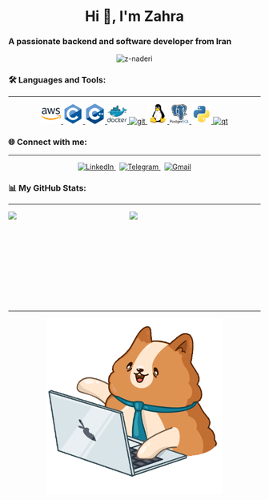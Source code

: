 <h1 align="center">Hi 👋, I'm Zahra</h1>
<h3 align="left">A passionate backend and software developer from Iran</h3>

<p align="center">
  <img src="https://komarev.com/ghpvc/?username=z-naderi&label=Profile%20views&color=0e75b6&style=flat" alt="z-naderi" />
</p>

<h3 align="left">🛠️ Languages and Tools:</h3>
<hr/>
<p align="center">
  <a href="https://aws.amazon.com" target="_blank" rel="noreferrer">
    <img src="https://raw.githubusercontent.com/devicons/devicon/master/icons/amazonwebservices/amazonwebservices-original-wordmark.svg" alt="aws" width="40" height="40"/>
  </a>
  <a href="https://www.cprogramming.com/" target="_blank" rel="noreferrer">
    <img src="https://raw.githubusercontent.com/devicons/devicon/master/icons/c/c-original.svg" alt="c" width="40" height="40"/>
  </a>
  <a href="https://www.w3schools.com/cpp/" target="_blank" rel="noreferrer">
    <img src="https://raw.githubusercontent.com/devicons/devicon/master/icons/cplusplus/cplusplus-original.svg" alt="cplusplus" width="40" height="40"/>
  </a>
  <a href="https://www.docker.com/" target="_blank" rel="noreferrer">
    <img src="https://raw.githubusercontent.com/devicons/devicon/master/icons/docker/docker-original-wordmark.svg" alt="docker" width="40" height="40"/>
  </a>
  <a href="https://git-scm.com/" target="_blank" rel="noreferrer">
    <img src="https://www.vectorlogo.zone/logos/git-scm/git-scm-icon.svg" alt="git" width="40" height="40"/>
  </a>
  <a href="https://www.linux.org/" target="_blank" rel="noreferrer">
    <img src="https://raw.githubusercontent.com/devicons/devicon/master/icons/linux/linux-original.svg" alt="linux" width="40" height="40"/>
  </a>
  <a href="https://www.postgresql.org" target="_blank" rel="noreferrer">
    <img src="https://raw.githubusercontent.com/devicons/devicon/master/icons/postgresql/postgresql-original-wordmark.svg" alt="postgresql" width="40" height="40"/>
  </a>
  <a href="https://www.python.org" target="_blank" rel="noreferrer">
    <img src="https://raw.githubusercontent.com/devicons/devicon/master/icons/python/python-original.svg" alt="python" width="40" height="40"/>
  </a>
  <a href="https://www.qt.io/" target="_blank" rel="noreferrer">
    <img src="https://upload.wikimedia.org/wikipedia/commons/0/0b/Qt_logo_2016.svg" alt="qt" width="40" height="40"/>
  </a>
</p>

<h3 align="left">🌐 Connect with me:</h3>
<hr/>
<p align="center">
  <a href="https://linkedin.com/in/zahra naderi" target="_blank">
    <img src="https://img.shields.io/badge/LinkedIn-0077B5?style=for-the-badge&logo=linkedin&logoColor=white" alt="LinkedIn"/>
  </a>
  &nbsp;
  <a href="https://t.me/zahra_060" target="_blank">
    <img src="https://img.shields.io/badge/Telegram-2CA5E0?style=for-the-badge&logo=telegram&logoColor=white" alt="Telegram"/>
  </a>
  &nbsp;
  <a href="mailto:zahra.naderi0602@gmail.com" target="_blank">
    <img src="https://img.shields.io/badge/Gmail-D14836?style=for-the-badge&logo=gmail&logoColor=white" alt="Gmail"/>
  </a>
</p>

<h3 align="left">📊 My GitHub Stats:</h3>
<hr/>
<p>
  <img align="left" src="https://github-readme-stats.vercel.app/api?username=z-naderi&show_icons=true&locale=en&theme=tokyonight" width="48%" />
  <img align="left" src="https://camo.githubusercontent.com/b534f22d604955a53fe8240fa78de5fbabdf4b76f15c7703f6911736dcada47b/68747470733a2f2f6769746875622d726561646d652d73746174732e76657263656c2e6170702f6170692f746f702d6c616e67732f3f757365726e616d653d4d6168726f6b682d4d266c61796f75743d636f6d70616374267468656d653d746f6b796f6e69676874" width="30%" />
</p>
<br/><br/><br/><br/><br/>


<br/><br/><br/><br/><br/>
<hr/>



<p align="center">
  <img src="https://github.com/Z-Naderi/Z-Naderi/blob/main/bernard.gif?raw=true" alt="bernard gif" width="350px" />
</p>


<!-- 🟣 گیف در انتهای پروفایل -->
